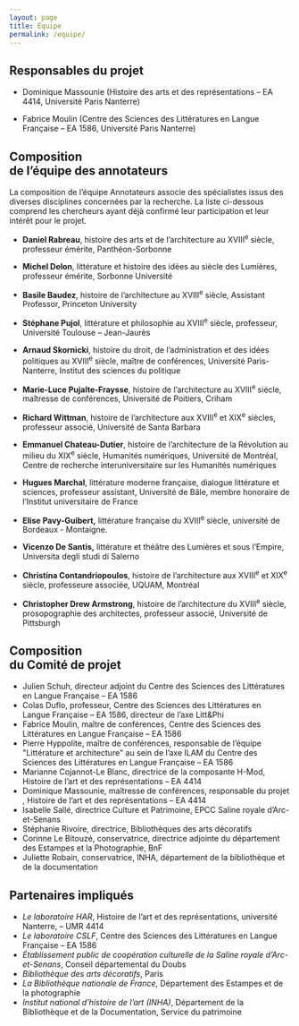 ```yaml
---
layout: page
title: Équipe
permalink: /equipe/
---
```


## Responsables du projet

-   Dominique Massounie 
    (Histoire des arts et des représentations – EA 4414, Université Paris Nanterre)

-   Fabrice Moulin 
    (Centre des Sciences des Littératures en Langue Française – EA 1586, Université Paris Nanterre)

## Composition <br/>de l’équipe des annotateurs

La composition de l’équipe Annotateurs associe des spécialistes issus des diverses disciplines concernées par la recherche. La liste ci-dessous comprend les chercheurs ayant déjà confirmé leur participation et leur intérêt pour le projet.

-   **Daniel Rabreau**, histoire des arts et de l’architecture au XVIII<sup>e</sup> siècle, professeur émérite, Panthéon-Sorbonne

-   **Michel Delon**, littérature et histoire des idées au siècle des Lumières, professeur émérite, Sorbonne Université

- **Basile Baudez**, histoire de l’architecture au XVIII<sup>e</sup> siècle, Assistant Professor, Princeton University
 
-   **Stéphane Pujol**, littérature et philosophie au XVIII<sup>e</sup> siècle, professeur, Université Toulouse – Jean-Jaurès

-   **Arnaud Skornicki**, histoire du droit, de l’administration et des idées politiques au XVIII<sup>e</sup> siècle, maître de conférences, Université Paris-Nanterre, Institut des sciences du politique

-   **Marie-Luce Pujalte-Fraysse**, histoire de l’architecture au XVIII<sup>e</sup> siècle, maîtresse de conférences, Université de Poitiers, Criham

-   **Richard Wittman**, histoire de l’architecture aux XVIII<sup>e</sup> et XIX<sup>e</sup> siècles, professeur associé, Université de Santa Barbara

-   **Emmanuel Chateau-Dutier**, histoire de l’architecture de la Révolution au milieu du XIX<sup>e</sup> siècle, Humanités numériques, Université de Montréal, Centre de recherche interuniversitaire sur les Humanités numériques

-   **Hugues Marchal**, littérature moderne française, dialogue littérature et sciences, professeur assistant, Université de Bâle, membre honoraire de l’Institut universitaire de France

-   **Elise Pavy-Guibert,** littérature française du XVIII<sup>e</sup> siècle, université de Bordeaux - Montaigne.

-   **Vicenzo De Santis,** littérature et théâtre des Lumières et sous l’Empire, Universita degli studi di Salerno

-   **Christina Contandriopoulos**, histoire de l’architecture aux XVIII<sup>e</sup> et XIX<sup>e</sup> siècle, professeure associée, UQUAM, Montréal

-   **Christopher Drew Armstrong**, histoire de l’architecture du XVIII<sup>e</sup> siècle, prosopographie des architectes, professeur associé, Université de Pittsburgh


## Composition <br/>du Comité de projet

-   Julien Schuh, directeur adjoint du Centre des Sciences des Littératures en Langue Française – EA 1586
-   Colas Duflo, professeur, Centre des Sciences des Littératures en Langue Française – EA 1586, directeur de l’axe Litt&Phi
-   Fabrice Moulin, maître de conférences, Centre des Sciences des Littératures en Langue Française – EA 1586
-   Pierre Hyppolite, maître de conférences, responsable de l’équipe "Littérature et architecture" au sein de l’axe ILAM du Centre des Sciences des Littératures en Langue Française – EA 1586
-   Marianne Cojannot-Le Blanc, directrice de la composante H-Mod, Histoire de l’art et des représentations – EA 4414
-   Dominique Massounie, maîtresse de conférences, responsable du projet , Histoire de l’art et des représentations – EA 4414
-   Isabelle Sallé, directrice Culture et Patrimoine, EPCC Saline royale d’Arc-et-Senans
-   Stéphanie Rivoire, directrice, Bibliothèques des arts décoratifs
-   Corinne Le Bitouzé, conservatrice, directrice adjointe du département des Estampes et la Photographie, BnF
-   Juliette Robain, conservatrice, INHA, département de la bibliothèque et de la documentation

## Partenaires impliqués

- *Le laboratoire HAR*, Histoire de l’art et des représentations, université Nanterre, – UMR 4414
- *Le laboratoire CSLF*, Centre des Sciences des Littératures en Langue Française – EA 1586
- *Établissement public de coopération culturelle de la Saline royale d’Arc-et-Senans*, Conseil départemental du Doubs
- *Bibliothèque des arts décoratifs*, Paris
- *La Bibliothèque nationale de France*, Département des Estampes et de la photographie
- *Institut national d’histoire de l’art (INHA)*, Département de la Bibliothèque et de la Documentation, Service du patrimoine
